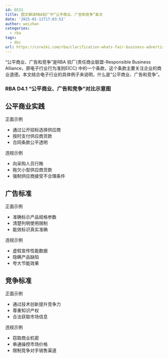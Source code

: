 ```yaml
---
id: 6531
title: 图文解读RBA验厂中“公平商业、广告和竞争”条文
date: '2025-01-11T17:03:52'
author: weizhan
categories:
  - rba
tags:
  - doc
url: https://csrwiki.com/rba/clarification-whats-fair-business-advertising-and-competition-in-rba-checklist
---
```


“公平商业、广告和竞争”是RBA 验厂(责任商业联盟-Responsible Business Alliance，原电子行业行为准则EICC) 中的一个条款，这个条款主要关注企业的商业道德。本文结合电子行业的具体例子来说明，什么是“公平商业、广告和竞争”。

### RBA D4.1 “公平商业、广告和竞争”对比示意图

## 公平商业实践

正面示例

- 通过公开招标选择供应商
- 按时支付供应商货款
- 合同条款公平透明

违规示例

- 向采购人员行贿
- 拖欠小型供应商货款
- 强制供应商接受不合理条件

## 广告标准

正面示例

- 准确标示产品规格参数
- 清楚列明使用限制
- 能效标识真实准确

违规示例

- 虚假宣传性能数据
- 隐瞒产品缺陷
- 夸大节能效果

## 竞争标准

正面示例

- 通过技术创新提升竞争力
- 尊重知识产权
- 合法获取市场信息

违规示例

- 窃取商业机密
- 串通操控市场价格
- 限制竞争对手销售渠道
